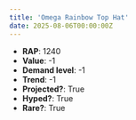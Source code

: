 ```yaml
---
title: 'Omega Rainbow Top Hat'
date: 2025-08-06T00:00:00Z
---
```

- **RAP**: 1240
- **Value**: -1
- **Demand level**: -1
- **Trend**: -1
- **Projected?**: True
- **Hyped?**: True
- **Rare?**: True
